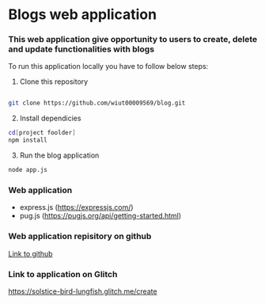 # Blogs web application

### This web application give opportunity to users to create, delete and update functionalities with blogs

To run this application locally you have to follow below steps:

1. Clone this repository
```bash

git clone https://github.com/wiut00009569/blog.git
```

2. Install dependicies
```bash
cd[project foolder]
npm install
```

3. Run the blog application
```bash
node app.js
``` 

### Web application
- express.js (https://expressjs.com/)
- pug.js (https://pugjs.org/api/getting-started.html)

### Web application repisitory on github
[Link to github](https://github.com/wiut00009569/blog.git)

### Link to application on Glitch
https://solstice-bird-lungfish.glitch.me/create
